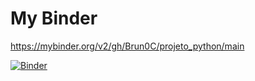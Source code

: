 # My Binder
https://mybinder.org/v2/gh/Brun0C/projeto_python/main

[![Binder](https://mybinder.org/badge_logo.svg)](https://mybinder.org/v2/gh/Brun0C/projeto_python/main)
